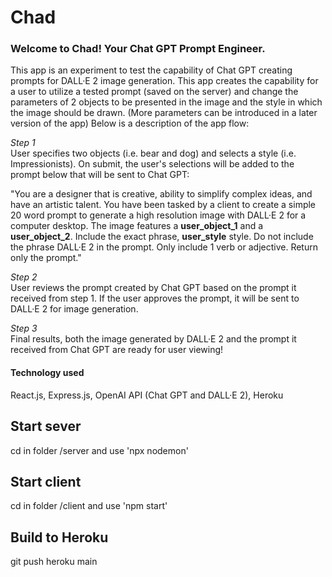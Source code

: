 # Chad

### Welcome to Chad! Your Chat GPT Prompt Engineer.

This app is an experiment to test the capability of Chat GPT creating prompts for DALL·E 2 image generation. This app creates the capability for a user to utilize a tested prompt (saved on the server) and change the parameters of 2 objects to be presented in the image and the style in which the image should be drawn. (More parameters can be introduced in a later version of the app) Below is a description of the app flow:

*Step 1*<br>
User specifies two objects (i.e. bear and dog) and selects a style (i.e. Impressionists). On submit, the user's selections will be added to the prompt below that will be sent to Chat GPT:

"You are a designer that is creative, ability to simplify complex ideas, and have an artistic talent. You have been tasked by a client to create a simple 20 word prompt to generate a high resolution image with DALL·E 2 for a computer desktop. The image features a **user_object_1** and a **user_object_2**. Include the exact phrase, **user_style** style. Do not include the phrase DALL·E 2 in the prompt. Only include 1 verb or adjective. Return only the prompt."

*Step 2*<br>
User reviews the prompt created by Chat GPT based on the prompt it received from step 1. If the user approves the prompt, it will be sent to DALL·E 2 for image generation.

*Step 3*<br>
Final results, both the image generated by DALL·E 2 and the prompt it received from Chat GPT are ready for user viewing!

#### Technology used<br>
React.js, Express.js, OpenAI API (Chat GPT and DALL·E 2), Heroku

## Start sever

cd in folder /server and use 'npx nodemon'

## Start client

cd in folder /client and use 'npm start'

## Build to Heroku

git push heroku main